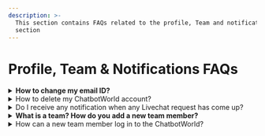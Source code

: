 ```yaml
---
description: >-
  This section contains FAQs related to the profile, Team and notification
  section
---
```


# Profile, Team & Notifications FAQs

<details>

<summary><strong>How to change my email ID?</strong></summary>

You cannot change your email address once you have created your account from the ChatbotWorld app. However, You can contact ChatbotWorld at production@s10u.co.za to change your email address.

</details>

<details>

<summary>How to delete my ChatbotWorld account?</summary>

Once you login to your ChatbotWorld account

1. Navigate to the profile section in the settings section
2. In the bottom left corner, There you can see the option 'delete my account

</details>

<details>

<summary>Do I receive any notification when any Livechat request has come up?</summary>

Your notifications dashboard will receive notifications when live chat requests come through. These notifications are visible to you and the agents you add to your account.

</details>

<details>

<summary><strong>What is a team? How do you add a new team member?</strong></summary>

A team in ChatbotWorld is people in your organization that will take over for a live chat request. You can add up to three support agents to your team. Moreover, you can give your team access to your account by giving them a separate account with credentials you create in the Team module.

1. To add the same, Navigate the To Team Tab.
2. Click On Add Team Member
3. To Add A New Member, Fill Out The Name, Email, and Password of your new team Member.
4. You can also add their photograph and WhatsApp Number.

</details>

<details>

<summary>How can a new team member log in to the ChatbotWorld?</summary>

A new team member can log in with their assigned credentials on ChatbotWorld. You can add three members to the team module on ChatbotWorld. The main account owner will have full access to these credentials and can change them as they see fit.

1. Navigate To Team Tab
2. Click On Add Team Member To Add A New Member
3. Fill Out The Name, Email, and Password Of You New Team Member. You can also add their photograph and WhatsApp Number.
4. For example, A New Team member here will log in on app.chatbotworld.io from their email address xyz@gmail.com and the password above.

</details>
